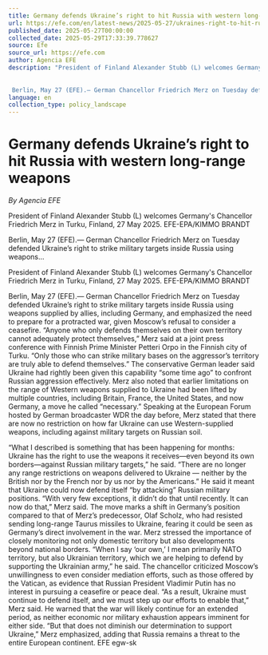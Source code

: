 ```yaml
---
title: Germany defends Ukraine’s right to hit Russia with western long-range weapons
url: https://efe.com/en/latest-news/2025-05-27/ukraines-right-to-hit-russia/
published_date: 2025-05-27T00:00:00
collected_date: 2025-05-29T17:33:39.778627
source: Efe
source_url: https://efe.com
author: Agencia EFE
description: "President of Finland Alexander Stubb (L) welcomes Germany's Chancellor Friedrich Merz in Turku, Finland, 27 May 2025. EFE-EPA/KIMMO BRANDT
 
 
 Berlin, May 27 (EFE).— German Chancellor Friedrich Merz on Tuesday defended Ukraine’s right to strike military targets inside Russia using weapons..."
language: en
collection_type: policy_landscape
---
```


# Germany defends Ukraine’s right to hit Russia with western long-range weapons

*By Agencia EFE*

President of Finland Alexander Stubb (L) welcomes Germany's Chancellor Friedrich Merz in Turku, Finland, 27 May 2025. EFE-EPA/KIMMO BRANDT
 
 
 Berlin, May 27 (EFE).— German Chancellor Friedrich Merz on Tuesday defended Ukraine’s right to strike military targets inside Russia using weapons...

President of Finland Alexander Stubb (L) welcomes Germany's Chancellor Friedrich Merz in Turku, Finland, 27 May 2025. EFE-EPA/KIMMO BRANDT

Berlin, May 27 (EFE).— German Chancellor Friedrich Merz on Tuesday defended Ukraine’s right to strike military targets inside Russia using weapons supplied by allies, including Germany, and emphasized the need to prepare for a protracted war, given Moscow’s refusal to consider a ceasefire. 
 “Anyone who only defends themselves on their own territory cannot adequately protect themselves,” Merz said at a joint press conference with Finnish Prime Minister Petteri Orpo in the Finnish city of Turku. “Only those who can strike military bases on the aggressor’s territory are truly able to defend themselves.” 
 The conservative German leader said Ukraine had rightly been given this capability “some time ago” to confront Russian aggression effectively. 
 Merz also noted that earlier limitations on the range of Western weapons supplied to Ukraine had been lifted by multiple countries, including Britain, France, the United States, and now Germany, a move he called “necessary.” 
 Speaking at the European Forum hosted by German broadcaster WDR the day before, Merz stated that there are now no restriction on how far Ukraine can use Western-supplied weapons, including against military targets on Russian soil. 
 
 “What I described is something that has been happening for months: Ukraine has the right to use the weapons it receives—even beyond its own borders—against Russian military targets,” he said. 
 “There are no longer any range restrictions on weapons delivered to Ukraine — neither by the British nor by the French nor by us nor by the Americans.” 
 He said it meant that Ukraine could now defend itself “by attacking” Russian military positions. 
 “With very few exceptions, it didn’t do that until recently. It can now do that,” Merz said. 
 The move marks a shift in Germany’s position compared to that of Merz’s predecessor, Olaf Scholz, who had resisted sending long-range Taurus missiles to Ukraine, fearing it could be seen as Germany’s direct involvement in the war. 
 Merz stressed the importance of closely monitoring not only domestic territory but also developments beyond national borders. 
 “When I say ‘our own,’ I mean primarily NATO territory, but also Ukrainian territory, which we are helping to defend by supporting the Ukrainian army,” he said. 
 The chancellor criticized Moscow’s unwillingness to even consider mediation efforts, such as those offered by the Vatican, as evidence that Russian President Vladimir Putin has no interest in pursuing a ceasefire or peace deal. 
 “As a result, Ukraine must continue to defend itself, and we must step up our efforts to enable that,” Merz said. 
 He warned that the war will likely continue for an extended period, as neither economic nor military exhaustion appears imminent for either side. 
 “But that does not diminish our determination to support Ukraine,” Merz emphasized, adding that Russia remains a threat to the entire European continent. EFE 
 egw-sk